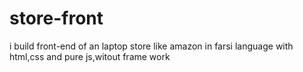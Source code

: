 # store-front
i build front-end of an laptop store like amazon in farsi language with html,css and pure js,witout frame work
